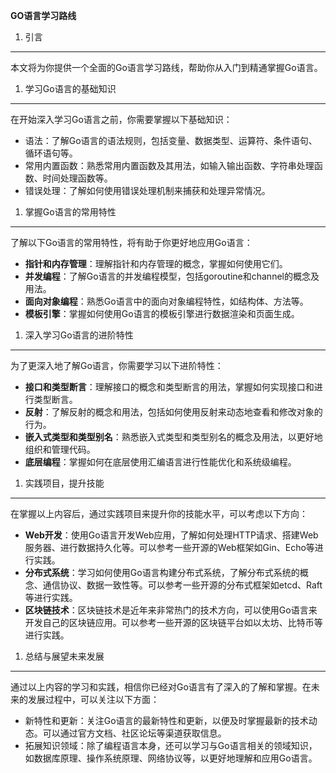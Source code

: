 **GO语言学习路线**

1. 引言

------

本文将为你提供一个全面的Go语言学习路线，帮助你从入门到精通掌握Go语言。

1. 学习Go语言的基础知识

------

在开始深入学习Go语言之前，你需要掌握以下基础知识：

- 语法：了解Go语言的语法规则，包括变量、数据类型、运算符、条件语句、循环语句等。
- 常用内置函数：熟悉常用内置函数及其用法，如输入输出函数、字符串处理函数、时间处理函数等。
- 错误处理：了解如何使用错误处理机制来捕获和处理异常情况。

1. 掌握Go语言的常用特性

------

了解以下Go语言的常用特性，将有助于你更好地应用Go语言：

- **指针和内存管理**：理解指针和内存管理的概念，掌握如何使用它们。
- **并发编程**：了解Go语言的并发编程模型，包括goroutine和channel的概念及用法。
- **面向对象编程**：熟悉Go语言中的面向对象编程特性，如结构体、方法等。
- **模板引擎**：掌握如何使用Go语言的模板引擎进行数据渲染和页面生成。

1. 深入学习Go语言的进阶特性

------

为了更深入地了解Go语言，你需要学习以下进阶特性：

- **接口和类型断言**：理解接口的概念和类型断言的用法，掌握如何实现接口和进行类型断言。
- **反射**：了解反射的概念和用法，包括如何使用反射来动态地查看和修改对象的行为。
- **嵌入式类型和类型别名**：熟悉嵌入式类型和类型别名的概念及用法，以更好地组织和管理代码。
- **底层编程**：掌握如何在底层使用汇编语言进行性能优化和系统级编程。

1. 实践项目，提升技能

------

在掌握以上内容后，通过实践项目来提升你的技能水平，可以考虑以下方向：

- **Web开发**：使用Go语言开发Web应用，了解如何处理HTTP请求、搭建Web服务器、进行数据持久化等。可以参考一些开源的Web框架如Gin、Echo等进行实践。
- **分布式系统**：学习如何使用Go语言构建分布式系统，了解分布式系统的概念、通信协议、数据一致性等。可以参考一些开源的分布式框架如etcd、Raft等进行实践。
- **区块链技术**：区块链技术是近年来非常热门的技术方向，可以使用Go语言来开发自己的区块链应用。可以参考一些开源的区块链平台如以太坊、比特币等进行实践。

1. 总结与展望未来发展

------

通过以上内容的学习和实践，相信你已经对Go语言有了深入的了解和掌握。在未来的发展过程中，可以关注以下方面：

- 新特性和更新：关注Go语言的最新特性和更新，以便及时掌握最新的技术动态。可以通过官方文档、社区论坛等渠道获取信息。
- 拓展知识领域：除了编程语言本身，还可以学习与Go语言相关的领域知识，如数据库原理、操作系统原理、网络协议等，以更好地理解和应用Go语言。
